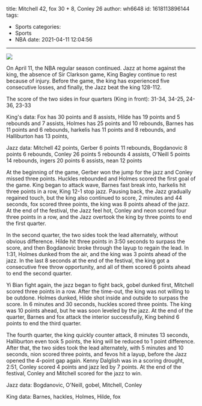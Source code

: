 title: Mitchell 42, fox 30 + 8, Conley 26
author: wh6648
id: 1618113896144
tags: 
- Sports
categories: 
- Sports
- NBA
date: 2021-04-11 12:04:56
---
![](https://p9.itc.cn/images01/20210411/205ce47d42fd447b95aa7353e464b4fd.jpeg)


On April 11, the NBA regular season continued. Jazz at home against the king, the absence of Sir Clarkson game, King Bagley continue to rest because of injury. Before the game, the king has experienced five consecutive losses, and finally, the Jazz beat the king 128-112.

The score of the two sides in four quarters (King in front): 31-34, 34-25, 24-36, 23-33

King's data: Fox has 30 points and 8 assists, Hilde has 19 points and 5 rebounds and 7 assists, Holmes has 25 points and 10 rebounds, Barnes has 11 points and 6 rebounds, harkelis has 11 points and 8 rebounds, and Halliburton has 13 points,

Jazz data: Mitchell 42 points, Gerber 6 points 11 rebounds, Bogdanovic 8 points 6 rebounds, Conley 26 points 5 rebounds 4 assists, O'Neill 5 points 14 rebounds, ingers 20 points 6 assists, nean 12 points

At the beginning of the game, Gerber won the jump for the jazz and Conley missed three points. Huckles rebounded and Holmes scored the first goal of the game. King began to attack wave, Barnes fast break into, harkelis hit three points in a row, King 12-1 stop jazz. Pausing back, the Jazz gradually regained touch, but the king also continued to score, 2 minutes and 44 seconds, fox scored three points, the king was 8 points ahead of the jazz. At the end of the festival, the Jazz feel hot, Conley and neon scored four three points in a row, and the Jazz overtook the king by three points to end the first quarter.

In the second quarter, the two sides took the lead alternately, without obvious difference. Hilde hit three points in 3:50 seconds to surpass the score, and then Bogdanovic broke through the layup to regain the lead. In 1:31, Holmes dunked from the air, and the king was 3 points ahead of the jazz. In the last 8 seconds at the end of the festival, the king got a consecutive free throw opportunity, and all of them scored 6 points ahead to end the second quarter.

Yi Bian fight again, the jazz began to fight back, gobel dunked first, Mitchell scored three points in a row. After the time-out, the king was not willing to be outdone. Holmes dunked, Hilde shot inside and outside to surpass the score. In 6 minutes and 30 seconds, huckles scored three points. The king was 10 points ahead, but he was soon leveled by the jazz. At the end of the quarter, Barnes and fox attack the interior successfully, King behind 6 points to end the third quarter.

The fourth quarter, the king quickly counter attack, 8 minutes 13 seconds, Halliburton even took 5 points, the king will be reduced to 1 point difference. After that, the two sides took the lead alternately, with 5 minutes and 10 seconds, nion scored three points, and fevos hit a layup, before the Jazz opened the 4-point gap again. Kenny Dalglish was in a scoring drought, 2:51, Conley scored 4 points and jazz led by 7 points. At the end of the festival, Conley and Mitchell scored for the jazz to win.

Jazz data: Bogdanovic, O'Neill, gobel, Mitchell, Conley

King data: Barnes, hackles, Holmes, Hilde, fox

